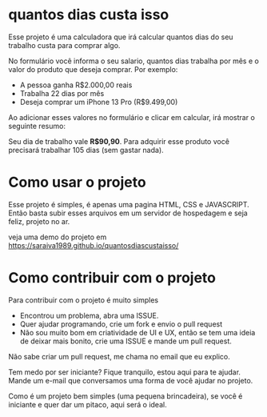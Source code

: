 # quantos dias custa isso
Esse projeto é uma calculadora que irá calcular quantos dias do seu trabalho custa para comprar algo. 

No formulário você informa o seu salario, quantos dias trabalha por mês e o valor do produto que deseja comprar. Por exemplo:

- A pessoa ganha R$2.000,00 reais
- Trabalha 22 dias por mês
- Deseja comprar um iPhone 13 Pro (R$9.499,00)

Ao adicionar esses valores no formulário e clicar em calcular, irá mostrar o seguinte resumo:

Seu dia de trabalho vale **R$90,90**. Para adquirir esse produto você precisará trabalhar 105 dias (sem gastar nada).

# Como usar o projeto
Esse projeto é simples, é apenas uma pagina HTML, CSS e JAVASCRIPT. Então basta subir esses arquivos em um servidor de hospedagem e seja feliz, projeto no ar.

veja uma demo do projeto em https://saraiva1989.github.io/quantosdiascustaisso/

# Como contribuir com o projeto
Para contribuir com o projeto é muito simples
- Encontrou um problema, abra uma ISSUE.
- Quer ajudar programando, crie um fork e envio o pull request
- Não sou muito bom em criatividade de UI e UX, então se tem uma ideia de deixar mais bonito, crie uma ISSUE e mande um pull request.

Não sabe criar um pull request, me chama no email que eu explico. 

Tem medo por ser iniciante? Fique tranquilo, estou aqui para te ajudar. Mande um e-mail que conversamos uma forma de você ajudar no projeto.

Como é um projeto bem simples (uma pequena brincadeira), se você é iniciante e quer dar um pitaco, aqui será o ideal.
